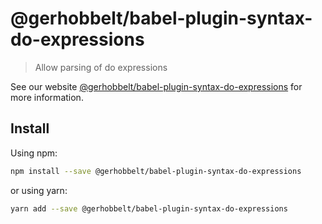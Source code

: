# @gerhobbelt/babel-plugin-syntax-do-expressions

> Allow parsing of do expressions

See our website [@gerhobbelt/babel-plugin-syntax-do-expressions](https://babeljs.io/docs/en/next/babel-plugin-syntax-do-expressions.html) for more information.

## Install

Using npm:

```sh
npm install --save @gerhobbelt/babel-plugin-syntax-do-expressions
```

or using yarn:

```sh
yarn add --save @gerhobbelt/babel-plugin-syntax-do-expressions
```
